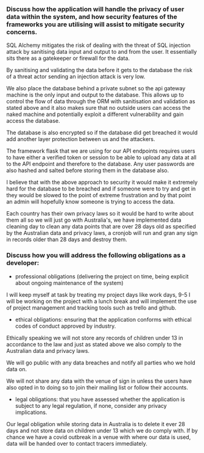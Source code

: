 ### Discuss how the application will handle the privacy of user data within the system, and how security features of the frameworks you are utilising will assist to mitigate security concerns.


SQL Alchemy mitigates the risk of dealing with the threat of SQL injection attack by sanitising data input and output to and from the user. 
It essentially sits there as a gatekeeper or firewall for the data.

By sanitising and validating the data before it gets to the database the risk of a threat actor sending an injection attack is very low.

We also place the database behind a private subnet so the api gateway machine is the only input and output to the database. 
This allows up to control the flow of data through the ORM with sanitisation and validation as stated above and it also makes 
sure that no outside users can access the naked machine and potentially exploit a different vulnerability and gain access the database.

The database is also encrypted so if the database did get breached it would add another layer protection between us and the attackers.

The framework flask that we are using for our API endpoints requires users to have either a verified token or session to be able to 
upload any data at all to the API endpoint and therefore to the database. Any user passwords are also hashed and salted before storing them in 
the database also.

I believe that with the above approach to security it would make it extremely hard for the database to be breached and if someone were to try 
and get in they would be slowed to the point of extreme frustration and by that point an admin will hopefully know someone is trying 
to access the data.

Each country has their own privacy laws so it would be hard to write about them all so we will just go with Australia's, we have implemented 
data cleaning day to clean any data points that are over 28 days old as specified by the Australian data and privacy laws, a cronjob will run
 and gran any sign in records older than 28 days and destroy them.

### Discuss how you will address the following obligations as a developer:
- professional obligations (delivering the project on time, being explicit about ongoing maintenance of the system)

I will keep myself at task by treating my project days like work days, 9-5 I will be working on the project with a lunch break and 
will implement the use of project management and tracking tools such as trello and github.


- ethical obligations: ensuring that the application conforms with ethical codes of conduct approved by industry.

Ethically speaking we will not store any records of children under 13 in accordance to the law and just as stated above we also 
comply to the Australian data and privacy laws. 

We will go public with any data breaches and notify all parties who we hold data on.

We will not share any data with the venue of sign in unless the users have also opted in to doing so to join their mailing list or 
follow their accounts.



- legal obligations: that you have assessed whether the application is subject to any legal regulation, if none, consider any privacy implications.

Our legal obligation while storing data in Australia is to delete it ever 28 days and not store data on children under 13 which we 
do comply with. If by chance we have a covid outbreak in a venue with where our data is used, data will be handed over to contact tracers 
immediately.